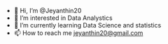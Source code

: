 - 👋 Hi, I’m @Jeyanthin20
- 👀 I’m interested in Data Analystics
- 🌱 I’m currently learning Data Science and statistics
- 📫 How to reach me jeyanthin20@gmail.com

<!---
Jeyanthin20/Jeyanthin20 is a ✨ special ✨ repository because its `README.md` (this file) appears on your GitHub profile.
You can click the Preview link to take a look at your changes.
--->
